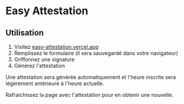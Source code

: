 # Easy Attestation

## Utilisation

1. Visitez [easy-attestation.vercel.app](https://easy-attestation.vercel.app)
2. Remplissez le formulaire (il sera sauvegardé dans votre navigateur)
3. Griffonnez une signature
4. Générez l'attestation

Une attestation sera générée automatiquement et l'heure inscrite sera légèrement antérieure à l'heure actuelle.

Rafraichissez la page avec l'attestation pour en obtenir une nouvelle.
